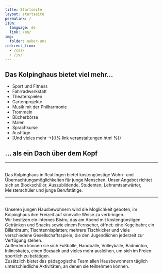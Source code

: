 ```yaml
---
title: Startseite
layout: startseite
permalink: /
i18n:
  language: de
  link: /en/
img:
  folder: ueber-uns
redirect_from:
  - /css/
  - /js/  
---
```


## Das Kolpinghaus bietet viel mehr...

* Sport und Fitness
* Fahrradwerkstatt
* Theaterspielen
* Gartenprojekte
* Musik mit der Philharmonie
* Trommeln
* Bücherbörse
* Malen
* Sprachkurse
* Ausflüge
* [Und vieles mehr &rarr;]({% link veranstaltungen.html %})

## ... als ein Dach über dem Kopf

---
<br>
Das Kolpinghaus in Reutlingen bietet kostengünstige Wohn- und Übernachtungsmöglichkeiten für junge Menschen. Unser Angebot richtet sich an Blockschüler, Auszubildende, Studenten, Lehramtsanwärter, Meisterschüler und junge Berufstätige.

---

<br>
Unseren jungen Hausbewohnern wird die Möglichkeit geboten, im Kolpinghaus ihre Freizeit auf sinnvolle Weise zu verbringen.<br>
Wir besitzen ein internes Bistro, das am Abend mit kostengünstigen Getränken und Snacks sowie einem Fernseher, öffnet; eine Kegelbahn; ein Billardraum; Tischtennisplatten; mehrere Tischkicker und viele verschiedene Gesellschaftsspiele, die den Jugendlichen jederzeit zur Verfügung stehen. <br>
Außerdem können sie sich Fußbälle, Handbälle, Volleybälle, Badminton, Inlineskates, einen Boxsack und vieles mehr ausleihen, um sich im Freien sportlich zu betätigen.<br>
Zusätzlich bietet das pädagogische Team allen Hausbewohnern täglich unterschiedliche Aktivitäten, an denen sie teilnehmen können.<br>
